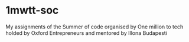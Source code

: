# 1mwtt-soc
My assignments of the Summer of code organised by One million to tech holded by Oxford Entrepreneurs and mentored by Illona Budapesti
